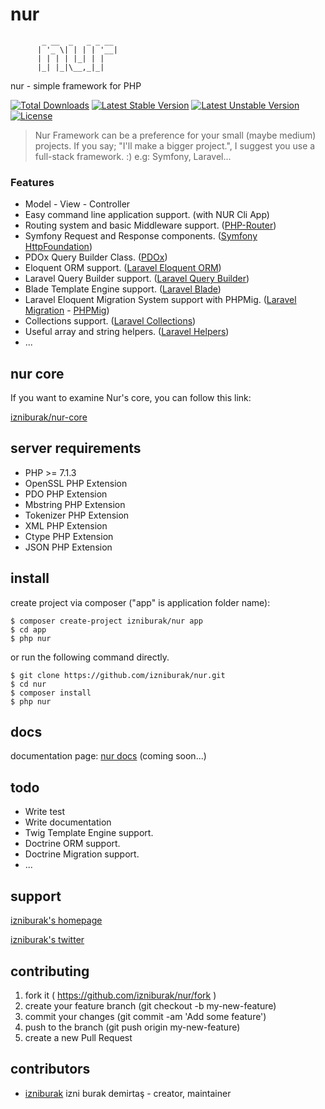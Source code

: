 # nur
```
       _ __  _   _ _ __
      | '_ \| | | | '__|
      | | | | |_| | |   
      |_| |_|\__,_|_|   
```
nur - simple framework for PHP

[![Total Downloads](https://poser.pugx.org/izniburak/nur-core/d/total.svg)](https://packagist.org/packages/izniburak/nur)
[![Latest Stable Version](https://poser.pugx.org/izniburak/nur-core/v/stable.svg)](https://packagist.org/packages/izniburak/nur)
[![Latest Unstable Version](https://poser.pugx.org/izniburak/nur-core/v/unstable.svg)](https://packagist.org/packages/izniburak/nur)
[![License](https://poser.pugx.org/izniburak/nur/license.svg)](https://packagist.org/packages/izniburak/nur)

> Nur Framework can be a preference for your small (maybe medium) projects. If you say; "I'll make a bigger project.", I suggest you use a full-stack framework. :) e.g: Symfony, Laravel...

### Features
- Model - View - Controller
- Easy command line application support. (with NUR Cli App)
- Routing system and basic Middleware support. ([PHP-Router](https://github.com/izniburak/php-router))
- Symfony Request and Response components. ([Symfony HttpFoundation](https://symfony.com/doc/current/components/http_foundation.html))
- PDOx Query Builder Class. ([PDOx](https://github.com/izniburak/pdox))
- Eloquent ORM support. ([Laravel Eloquent ORM](https://laravel.com/docs/[laravel-version]/eloquent))
- Laravel Query Builder support. ([Laravel Query Builder](https://laravel.com/docs/[laravel-version]/queries))
- Blade Template Engine support. ([Laravel Blade](https://laravel.com/docs/[laravel-version]/blade))
- Laravel Eloquent Migration System support with PHPMig. ([Laravel Migration](https://laravel.com/docs/[laravel-version]/migrations) - [PHPMig](https://github.com/izniburak/nur-migration))
- Collections support. ([Laravel Collections](https://laravel.com/docs/[laravel-version]/collections))
- Useful array and string helpers. ([Laravel Helpers](https://laravel.com/docs/[laravel-version]/helpers))
- ...

## nur core
If you want to examine Nur's core, you can follow this link: 

[izniburak/nur-core](https://github.com/izniburak/nur-core) 

## server requirements
- PHP >= 7.1.3
- OpenSSL PHP Extension
- PDO PHP Extension
- Mbstring PHP Extension
- Tokenizer PHP Extension
- XML PHP Extension
- Ctype PHP Extension
- JSON PHP Extension

## install
create project via composer ("app" is application folder name):
```
$ composer create-project izniburak/nur app
$ cd app
$ php nur
```

or run the following command directly.

```
$ git clone https://github.com/izniburak/nur.git
$ cd nur
$ composer install
$ php nur
```

## docs
documentation page: [nur docs][doc-url] (coming soon...)

## todo
- Write test
- Write documentation
- Twig Template Engine support.
- Doctrine ORM support.
- Doctrine Migration support.
- ...

## support
[izniburak's homepage][author-url]

[izniburak's twitter][twitter-url]

## contributing
1. fork it ( https://github.com/izniburak/nur/fork )
2. create your feature branch (git checkout -b my-new-feature)
3. commit your changes (git commit -am 'Add some feature')
4. push to the branch (git push origin my-new-feature)
5. create a new Pull Request

## contributors
- [izniburak](https://github.com/izniburak) izni burak demirtaş - creator, maintainer

[paypal-donate-url]: http://burakdemirtas.org
[mit-url]: http://opensource.org/licenses/MIT
[doc-url]: javascript:;
[author-url]: http://burakdemirtas.org
[twitter-url]: https://twitter.com/izniburak
[laravel-version]: 5.6

